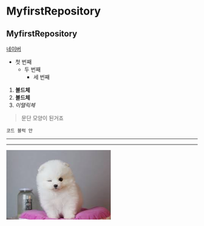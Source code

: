 # MyfirstRepository
## MyfirstRepository

[네이버](https://naver.com)

- 첫 번째
  - 두 번째
    - 세 번째

1. **볼드체**
2. __볼드체__
3. *이탤릭체*

>문단 모양이 된거죠
>

```
코드 블럭 안
```
***
---


<img width="" height="" src="./png/말티즈.png"></img>
